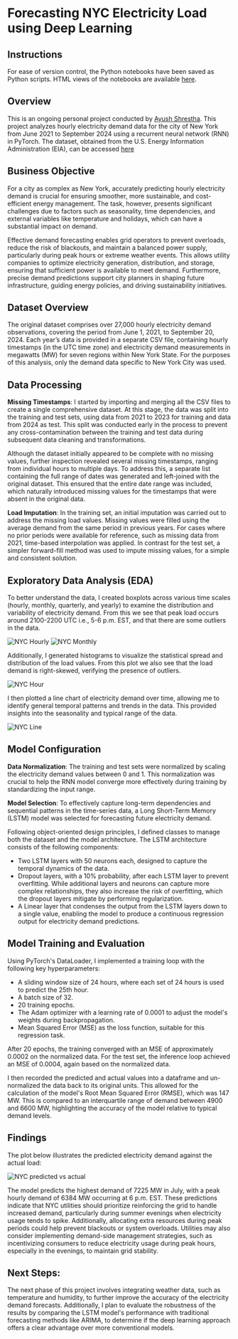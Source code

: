 # Forecasting NYC Electricity Load using Deep Learning

## Instructions
For ease of version control, the Python notebooks have been saved as Python scripts. HTML views of the notebooks are available [here](html/html_preview.md). 

## Overview

This is an ongoing personal project conducted by [Ayush Shrestha](https://www.linkedin.com/in/ayush-yoshi-shrestha/). This project analyzes hourly electricity demand data for the city of New York from June 2021 to September 2024 using a recurrent neural network (RNN) in PyTorch. The dataset, obtained from the U.S. Energy Information Administration (EIA), can be accessed [here](https://www.eia.gov/electricity/wholesalemarkets/data.php?rto=nyiso)

## Business Objective

For a city as complex as New York, accurately predicting hourly electricity demand is crucial for ensuring smoother, more sustainable, and cost-efficient energy management. The task, however, presents significant challenges due to factors such as seasonality, time dependencies, and external variables like temperature and holidays, which can have a substantial impact on demand.

Effective demand forecasting enables grid operators to prevent overloads, reduce the risk of blackouts, and maintain a balanced power supply, particularly during peak hours or extreme weather events. This allows utility companies to optimize electricity generation, distribution, and storage, ensuring that sufficient power is available to meet demand. Furthermore, precise demand predictions support city planners in shaping future infrastructure, guiding energy policies, and driving sustainability initiatives.

## Dataset Overview

The original dataset comprises over 27,000 hourly electricity demand observations, covering the period from June 1, 2021, to September 20, 2024. Each year’s data is provided in a separate CSV file, containing hourly timestamps (in the UTC time zone) and electricity demand measurements in megawatts (MW) for seven regions within New York State. For the purposes of this analysis, only the demand data specific to New York City was used.

## Data Processing

**Missing Timestamps**:
I started by importing and merging all the CSV files to create a single comprehensive dataset. At this stage, the data was split into the training and test sets, using data from 2021 to 2023 for training and data from 2024 as test. This split was conducted early in the process to prevent any cross-contamination between the training and test data during subsequent data cleaning and transformations.

Although the dataset initially appeared to be complete with no missing values, further inspection revealed several missing timestamps, ranging from individual hours to multiple days. To address this, a separate list containing the full range of dates was generated and left-joined with the original dataset. This ensured that the entire date range was included, which naturally introduced missing values for the timestamps that were absent in the original data.

**Load Imputation**:
In the training set, an initial imputation was carried out to address the missing load values. Missing values were filled using the average demand from the same period in previous years. For cases where no prior periods were available for reference, such as missing data from 2021, time-based interpolation was applied. In contrast for the test set, a simpler forward-fill method was used to impute missing values, for a simple and consistent solution.

## Exploratory Data Analysis (EDA)

To better understand the data, I created boxplots across various time scales (hourly, monthly, quarterly, and yearly) to examine the distribution and variability of electricity demand. From this we see that peak load occurs around 2100-2200 UTC i.e., 5-6 p.m. EST, and that there are some outliers in the data. 

![NYC Hourly](artifacts/nyc-box-hour.png)
![NYC Monthly](artifacts/nyc-box-month.png)

Additionally, I generated histograms to visualize the statistical spread and distribution of the load values. From this plot we also see that the load demand is right-skewed, verifying the presence of outliers.

![NYC Hour](artifacts/nyc-hist-hour.png)

I then plotted a line chart of electricity demand over time, allowing me to identify general temporal patterns and trends in the data. This provided insights into the seasonality and typical range of the data.

![NYC Line](artifacts/nyc-training-load.png)

## Model Configuration

**Data Normalization**: 
The training and test sets were normalized by scaling the electricity demand values between 0 and 1. This normalization was crucial to help the RNN model converge more effectively during training by standardizing the input range.

**Model Selection**:
To effectively capture long-term dependencies and sequential patterns in the time-series data, a Long Short-Term Memory (LSTM) model was selected for forecasting future electricity demand.

Following object-oriented design principles, I defined classes to manage both the dataset and the model architecture. The LSTM architecture consists of the following components:
- Two LSTM layers with 50 neurons each, designed to capture the temporal dynamics of the data.
- Dropout layers, with a 10% probability, after each LSTM layer to prevent overfitting. While additional layers and neurons can capture more complex relationships, they also increase the risk of overfitting, which the dropout layers mitigate by performing regularization.
- A Linear layer that condenses the output from the LSTM layers down to a single value, enabling the model to produce a continuous regression output for electricity demand predictions.

## Model Training and Evaluation

Using PyTorch's DataLoader, I implemented a training loop with the following key hyperparameters:
- A sliding window size of 24 hours, where each set of 24 hours is used to predict the 25th hour.
- A batch size of 32.
- 20 training epochs.
- The Adam optimizer with a learning rate of 0.0001 to adjust the model's weights during backpropagation.
- Mean Squared Error (MSE) as the loss function, suitable for this regression task.

After 20 epochs, the training converged with an MSE of approximately 0.0002 on the normalized data. For the test set, the inference loop achieved an MSE of 0.0004, again based on the normalized data.

I then recorded the predicted and actual values into a dataframe and un-normalized the data back to its original units. This allowed for the calculation of the model's Root Mean Squared Error (RMSE), which was 147 MW. This is compared to an interquartile range of demand between 4900 and 6600 MW, highlighting the accuracy of the model relative to typical demand levels.

## Findings 
The plot below illustrates the predicted electricity demand against the actual load:

![NYC predicted vs actual](artifacts/nyc-predicted-actual-line.png)

The model predicts the highest demand of 7225 MW in July, with a peak hourly demand of 6384 MW occurring at 6 p.m. EST. These predictions indicate that NYC utilities should prioritize reinforcing the grid to handle increased demand, particularly during summer evenings when electricity usage tends to spike. Additionally, allocating extra resources during peak periods could help prevent blackouts or system overloads. Utilities may also consider implementing demand-side management strategies, such as incentivizing consumers to reduce electricity usage during peak hours, especially in the evenings, to maintain grid stability.

## Next Steps:
The next phase of this project involves integrating weather data, such as temperature and humidity, to further improve the accuracy of the electricity demand forecasts. Additionally, I plan to evaluate the robustness of the results by comparing the LSTM model's performance with traditional forecasting methods like ARIMA, to determine if the deep learning approach offers a clear advantage over more conventional models.
